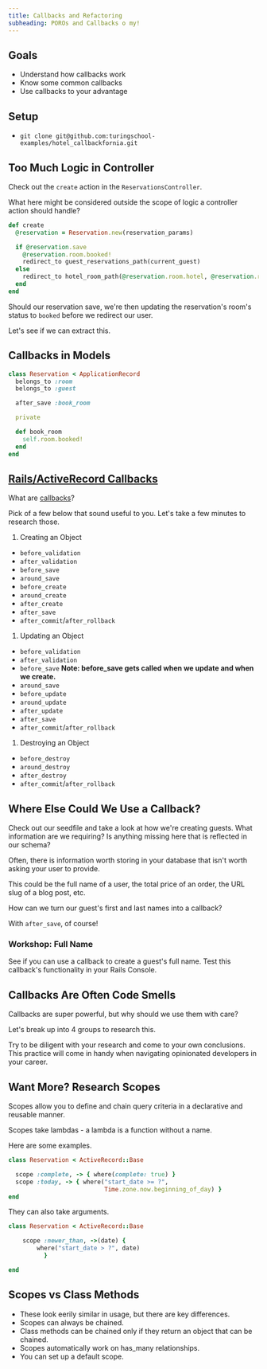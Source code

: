 ```yaml
---
title: Callbacks and Refactoring
subheading: POROs and Callbacks o my!
---
```


## Goals

* Understand how callbacks work
* Know some common callbacks
* Use callbacks to your advantage

## Setup

* `git clone git@github.com:turingschool-examples/hotel_callbackfornia.git`

## Too Much Logic in Controller

Check out the `create` action in the `ReservationsController`.

What here might be considered outside the scope of logic a controller action should handle?

```ruby
def create
  @reservation = Reservation.new(reservation_params)

  if @reservation.save
    @reservation.room.booked!
    redirect_to guest_reservations_path(current_guest)
  else
    redirect_to hotel_room_path(@reservation.room.hotel, @reservation.room)
  end
end
```

Should our reservation save, we're then updating the reservation's room's status to `booked` before we redirect our user.

Let's see if we can extract this.

## Callbacks in Models

```ruby
class Reservation < ApplicationRecord
  belongs_to :room
  belongs_to :guest

  after_save :book_room

  private

  def book_room
    self.room.booked!
  end
end
```

## [Rails/ActiveRecord Callbacks](http://api.rubyonrails.org/classes/ActiveRecord/Callbacks.html)

What are [callbacks](http://api.rubyonrails.org/classes/ActiveRecord/Callbacks.html)?

Pick of a few below that sound useful to you. Let's take a few minutes to research those.

1. Creating an Object
  * `before_validation`
  * `after_validation`
  * `before_save`
  * `around_save`
  * `before_create`
  * `around_create`
  * `after_create`
  * `after_save`
  * `after_commit`/`after_rollback`
1. Updating an Object
  * `before_validation`
  * `after_validation`
  * `before_save` **__Note: before_save gets called when we update and when we create.__**
  * `around_save`
  * `before_update`
  * `around_update`
  * `after_update`
  * `after_save`
  * `after_commit`/`after_rollback`
1. Destroying an Object
  * `before_destroy`
  * `around_destroy`
  * `after_destroy`
  * `after_commit`/`after_rollback`

## Where Else Could We Use a Callback?

Check out our seedfile and take a look at how we're creating guests. What information are we requiring? Is anything missing here that is reflected in our schema?

Often, there is information worth storing in your database that isn't worth asking your user to provide.

This could be the full name of a user, the total price of an order, the URL slug of a blog post, etc.

How can we turn our guest's first and last names into a callback?

With `after_save`, of course!

### Workshop: Full Name

See if you can use a callback to create a guest's full name. Test this callback's functionality in your Rails Console.

## Callbacks Are Often Code Smells

Callbacks are super powerful, but why should we use them with care?

Let's break up into 4 groups to research this.

Try to be diligent with your research and come to your own conclusions. This practice will come in handy when navigating opinionated developers in your career.

## Want More? Research Scopes

Scopes allow you to define and chain query criteria in a declarative and
reusable manner.

Scopes take lambdas - a lambda is a function without a name.

Here are some examples.

```ruby
class Reservation < ActiveRecord::Base

  scope :complete, -> { where(complete: true) }
  scope :today, -> { where("start_date >= ?",
                           Time.zone.now.beginning_of_day) }
end
```

They can also take arguments.

```ruby
class Reservation < ActiveRecord::Base

    scope :newer_than, ->(date) {
        where("start_date > ?", date)
          }

end
```

## Scopes vs Class Methods

* These look eerily similar in usage, but there are key differences.
* Scopes can always be chained.
* Class methods can be chained only if they return an object that can be chained.
* Scopes automatically work on has_many relationships.
* You can set up a default scope.
